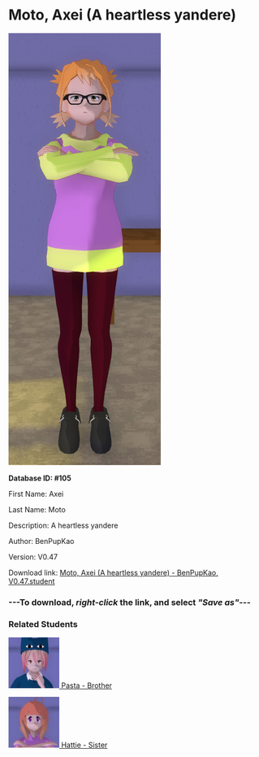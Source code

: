 # Moto, Axei (A heartless yandere)

<img src="Files/Moto, Axei (A heartless yandere).png" title="Moto, Axei (A heartless yandere) - BenPupKao, V0.47">

**Database ID: #105**

First Name: Axei

Last Name: Moto

Description: A heartless yandere

Author: BenPupKao

Version: V0.47

Download link: <a href="https://raw.githubusercontent.com/Arbiter1223/Daigaku-Gurashi-Custom-Students/master/Students/Files/Moto%2C%20Axei%20(A%20heartless%20yandere)%20-%20BenPupKao%2C%20V0.47.student">Moto, Axei (A heartless yandere) - BenPupKao, V0.47.student</a>

### ---**To download, _right-click_ the link, and select _"Save as"_**---

### Related Students

<a href="Moto, Pasta (Axei's antisocial lesser-known little brother).md"><img src="Files/Thumbs/Moto, Pasta (Axei's antisocial lesser-known little brother).png" height="100" width="100" title="Moto, Pasta (Axei's antisocial lesser-known little brother) - BenPupKao, V0.47"></a><a href="Moto, Pasta (Axei's antisocial lesser-known little brother).md"> Pasta - Brother</a>

<a href="Moto, Hattie (Axei and Pasta's kind older sister).md"><img src="Files/Thumbs/Moto, Hattie (Axei and Pasta's kind older sister).png" height="100" width="100" title="Moto, Hattie (Axei and Pasta's kind older sister) - BenPupKao, V0.47"></a><a href="Moto, Hattie (Axei and Pasta's kind older sister).md"> Hattie - Sister</a>


